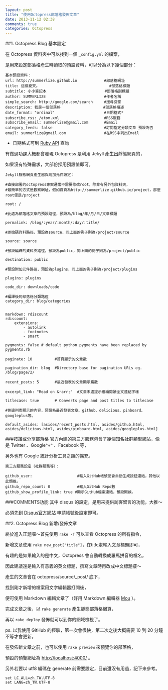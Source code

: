 ```yaml
---
layout: post
title: "使用Octopress部落格發佈文章"
date: 2013-11-12 02:38
comments: true
categories: Octopress
---
```


##1. Octopress Blog 基本設定

在 Octopress 資料夾中可以找到一個 `_config.yml` 的檔案，

是用來設定部落格產生時讀取的預設資料，可以分為以下幾個部分：

	基本預設資料：	
	url: http://summerlize.github.io            #部落格網址
	title: 這個夏天。	                           #部落格標題
	subtitle: 小小筆記本                          #部落格副標題
	author: SUMMERLIZE                          #作者名稱
	simple_search: http://google.com/search     #搜尋引擎
	description: 我是一個部落格                   #部落格描述
	date_format: "ordinal"                      #日期格式*
	subscribe_rss: /atom.xml                    #RSS服務
	subscribe_email: summerlize@gmail.com       #Email
	category_feeds: false                       #訂閱指定分類文章 預設為否
	email: summerlize@gmail.com	                #在RSS中列出Email 	
* 日期格式可到 [Ruby API](http://www.ruby-doc.org/core-2.0.0/Time.html) 查詢

有做過功課大概都會發現 Octopress 是利用 Jekyll 產生出靜態網頁的，

如果沒有特殊需求，大部份採用預設值即可。

	Jekyll靜態網頁產生器與附加元件設定：
	
	#直接部署的octopress專案通常不需要修改root，除非有另外包資料夾，
	#最簡單的方式是觀察網址，假如首頁為http://summerlize.github.io/project，那麼root便是/project
	
	root: /
	
	#此處為部落格文章的預設路徑，預設為/blog/年/月/日/文章標題
	
	permalink: /blog/:year/:month/:day/:title/
	
	#原始碼資料路徑，預設為source，同上面的例子則為/project/source
	
	source: source
	
	#預設編譯的資料夾路徑，預設為public，同上面的例子則為/project/public
	
	destination: public
	
	#預設附加元件路徑，預設為plugins，同上面的例子則為/project/plugins
	
	plugins: plugins
	
	code_dir: downloads/code
	
	#編譯後的部落格分類路徑
	category_dir: blog/categories
	

	markdown: rdiscount
	rdiscount:
  		extensions:
    		- autolink
    		- footnotes
    		- smart
    		
	pygments: false # default python pygments have been replaced by pygments.rb

	paginate: 10          #首頁顯示的文章數
	
	pagination_dir: blog  #Directory base for pagination URLs eg. /blog/page/2/
	
	recent_posts: 5       #最近發表的文章顯示篇數
	
	excerpt_link: "Read on &rarr;"  #文章末處提示繼續閱讀全文連結字樣
	
	titlecase: true       # Converts page and post titles to titlecase

	#側邊列表顯示的內容，預設為最近發表文章、github、delicious、pinboard、googleplus等。
	
	default_asides: [asides/recent_posts.html, asides/github.html, asides/delicious.html, asides/pinboard.html, asides/googleplus.html]

###按讚或分享部落格
官方內建的第三方服務包含了幾個知名社群類型網站，像是 Twitter 、Google^+^ 、Facebook 等，

另外也有 Google 統計分析工具之類的擴充。

	第三方服務設定（社群服務等）：
	
	github_user:					#輸入GitHub帳號便會自動生成按鈕連結，其他以此類推。
	github_repo_count: 0			#輸入GitHub Repo數
	github_show_profile_link: true #顯示GitHub檔案連結，預設開啟。

###COMMENTS功能
其中 disqus 的設定，是用來提供訪客留言的功能，大推～

必須先到 [Disqus官方網站](https://disqus.com/) 申請帳號後設定即可。

##2. Octopress Blog 新增/發佈文章

終於進入正題囉～首先使用 `rake -T` 可以查看 Octopress 的所有指令，

新增文章使用 `rake new_post["title"]`，在title處輸入文章標題即可，

有趣的是如果輸入的是中文，Octopress 會自動轉換成羅馬拼音的檔名，

因此建議還是輸入有意義的英文標題，撰寫文章時再改成中文標題摟～

產生的文章會在 octopress/source/_post/ 底下，

找到剛才新增的檔案用文字編輯器打開後，

便可使用 Markdown 編輯文章了（好用 Markdown 編輯器 [Mou](http://mouapp.com/) ）。

完成文章之後，以 `rake generate` 產生靜態部落格網頁，

再以 `rake deploy` 發佈就可以到你的網域檢視了。

ps. 以我使用 GitHub 的經驗，第一次會很快，第二次之後大概需要 10 到 20 分鐘不等才會更新。

在發佈新文章之前，也可以使用 `rake preview` 來預覽你的部落格，

預設的預覽網址為 <http://localhost:4000/> 。

另外若要以 utf8 編碼在 generate 前需要設定，目前還沒有用過，記下來參考。

	set LC_ALL=zh_TW.UTF-8
	set LANG=zh_TW.UTF-8
